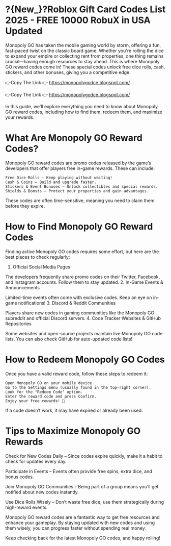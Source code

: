 # ?{New_}?Roblox Gift Card Codes List 2025 - FREE 10000 RobuX in USA Updated

Monopoly GO has taken the mobile gaming world by storm, offering a fun, fast-paced twist on the classic board game. Whether you're rolling the dice to expand your empire or collecting rent from properties, one thing remains crucial—having enough resources to stay ahead. This is where Monopoly GO reward codes come in! These special codes unlock free dice rolls, cash, stickers, and other bonuses, giving you a competitive edge.

👉Copy The Link 👉 https://monopolygodce.blogspot.com/

👉Copy The Link 👉 https://monopolygodce.blogspot.com/

In this guide, we'll explore everything you need to know about Monopoly GO reward codes, including how to find them, redeem them, and maximize your rewards.

# What Are Monopoly GO Reward Codes?

Monopoly GO reward codes are promo codes released by the game’s developers that offer players free in-game rewards. These can include:

    Free Dice Rolls – Keep playing without waiting!
    Cash & Coins – Build and upgrade faster.
    Stickers & Event Bonuses – Unlock collectibles and special rewards.
    Shields & Boosts – Protect your properties and gain advantages.

These codes are often time-sensitive, meaning you need to claim them before they expire.

# How to Find Monopoly GO Reward Codes

Finding active Monopoly GO codes requires some effort, but here are the best places to check regularly:
1. Official Social Media Pages

The developers frequently share promo codes on their Twitter, Facebook, and Instagram accounts. Follow them to stay updated.
2. In-Game Events & Announcements

Limited-time events often come with exclusive codes. Keep an eye on in-game notifications!
3. Discord & Reddit Communities

Players share new codes in gaming communities like the Monopoly GO subreddit and official Discord servers.
4. Code Tracker Websites & GitHub Repositories

Some websites and open-source projects maintain live Monopoly GO code lists. You can also check GitHub for auto-updated code lists!

# How to Redeem Monopoly GO Codes

Once you have a valid reward code, follow these steps to redeem it:

    Open Monopoly GO on your mobile device.
    Go to the Settings menu (usually found in the top-right corner).
    Look for the "Redeem Code" option.
    Enter the reward code and press Confirm.
    Enjoy your free rewards! 🎉

If a code doesn’t work, it may have expired or already been used.

# Tips to Maximize Monopoly GO Rewards

Check for New Codes Daily – Since codes expire quickly, make it a habit to check for updates every day.

Participate in Events – Events often provide free spins, extra dice, and bonus codes.

Join Monopoly GO Communities – Being part of a group means you'll get notified about new codes instantly.

Use Dice Rolls Wisely – Don’t waste free dice; use them strategically during high-reward events.

Monopoly GO reward codes are a fantastic way to get free resources and enhance your gameplay. By staying updated with new codes and using them wisely, you can progress faster without spending real money.

Keep checking back for the latest Monopoly GO codes, and happy rolling!
